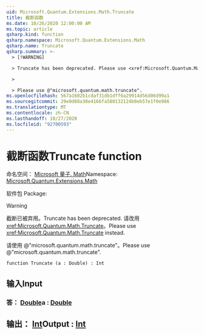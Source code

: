 ```yaml
---
uid: Microsoft.Quantum.Extensions.Math.Truncate
title: 截断函数
ms.date: 10/26/2020 12:00:00 AM
ms.topic: article
qsharp.kind: function
qsharp.namespace: Microsoft.Quantum.Extensions.Math
qsharp.name: Truncate
qsharp.summary: >-
  > [!WARNING]

  > Truncate has been deprecated. Please use <xref:Microsoft.Quantum.Math.Truncate> instead.

  >

  > Please use @"microsoft.quantum.math.truncate".
ms.openlocfilehash: 567a1602b1cdaf31db1dff6a29914d56d06d99a1
ms.sourcegitcommit: 29e0d88a30e4166fa580132124b0eb57e1f0e986
ms.translationtype: MT
ms.contentlocale: zh-CN
ms.lasthandoff: 10/27/2020
ms.locfileid: "92700593"
---
```

# <a name="truncate-function"></a><span data-ttu-id="7e567-102">截断函数</span><span class="sxs-lookup"><span data-stu-id="7e567-102">Truncate function</span></span>

<span data-ttu-id="7e567-103">命名空间： [Microsoft 量子. Math](xref:Microsoft.Quantum.Extensions.Math)</span><span class="sxs-lookup"><span data-stu-id="7e567-103">Namespace: [Microsoft.Quantum.Extensions.Math](xref:Microsoft.Quantum.Extensions.Math)</span></span>

<span data-ttu-id="7e567-104">软件包 [](https://nuget.org/packages/)</span><span class="sxs-lookup"><span data-stu-id="7e567-104">Package: [](https://nuget.org/packages/)</span></span>


> [!WARNING]
> <span data-ttu-id="7e567-105">截断已被弃用。</span><span class="sxs-lookup"><span data-stu-id="7e567-105">Truncate has been deprecated.</span></span> <span data-ttu-id="7e567-106">请改用 <xref:Microsoft.Quantum.Math.Truncate>。</span><span class="sxs-lookup"><span data-stu-id="7e567-106">Please use <xref:Microsoft.Quantum.Math.Truncate> instead.</span></span>
>
> <span data-ttu-id="7e567-107">请使用 @"microsoft.quantum.math.truncate"。</span><span class="sxs-lookup"><span data-stu-id="7e567-107">Please use @"microsoft.quantum.math.truncate".</span></span>



```qsharp
function Truncate (a : Double) : Int
```


## <a name="input"></a><span data-ttu-id="7e567-108">输入</span><span class="sxs-lookup"><span data-stu-id="7e567-108">Input</span></span>

### <a name="a--double"></a><span data-ttu-id="7e567-109">答： [Double](xref:microsoft.quantum.lang-ref.double)</span><span class="sxs-lookup"><span data-stu-id="7e567-109">a : [Double](xref:microsoft.quantum.lang-ref.double)</span></span>





## <a name="output--int"></a><span data-ttu-id="7e567-110">输出： [Int](xref:microsoft.quantum.lang-ref.int)</span><span class="sxs-lookup"><span data-stu-id="7e567-110">Output : [Int](xref:microsoft.quantum.lang-ref.int)</span></span>

